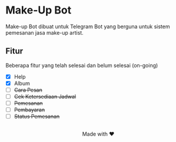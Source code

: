 # Make-Up Bot

Make-up Bot dibuat untuk Telegram Bot yang berguna untuk sistem pemesanan jasa make-up artist.

## Fitur

Beberapa fitur yang telah selesai dan belum selesai (on-going)
 - [x] Help
 - [x] Album
 - [ ] ~~Cara Pesan~~
 - [ ] ~~Cek Ketersediaan Jadwal~~
 - [ ] ~~Pemesanan~~
 - [ ] ~~Pembayaran~~
 - [ ] ~~Status Pemesanan~~
##
<center>Made with ❤</center>